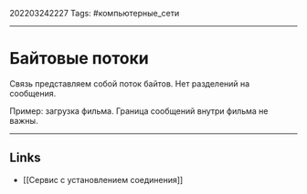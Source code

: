 202203242227
Tags: #компьютерные_сети

---

# Байтовые потоки
Связь представляем собой поток байтов. 
Нет разделений на сообщения.

Пример: загрузка фильма. Граница сообщений внутри фильма не важны.

---
## Links
- [[Сервис с установлением соединения]]
